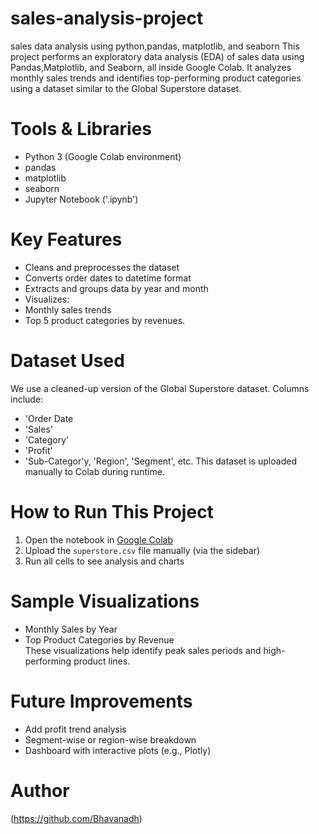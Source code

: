 # sales-analysis-project
sales data analysis using python,pandas, matplotlib, and seaborn
This project performs an exploratory data analysis (EDA) of sales data using Pandas,Matplotlib, and Seaborn, all inside Google Colab.
It analyzes monthly sales trends and identifies top-performing product categories using a dataset similar to the Global Superstore dataset.

# Tools & Libraries
- Python 3 (Google Colab environment)
- pandas
- matplotlib
- seaborn
- Jupyter Notebook ('.ipynb')


#  Key Features

- Cleans and preprocesses the dataset
- Converts order dates to datetime format
- Extracts and groups data by year and month
- Visualizes:
- Monthly sales trends
- Top 5 product categories by revenues.

# Dataset Used

We use a cleaned-up version of the Global Superstore dataset. Columns include:
- 'Order Date
- 'Sales'
- 'Category'
- 'Profit'
- 'Sub-Categor'y, 'Region', 'Segment', etc.
 This dataset is uploaded manually to Colab during runtime.

# How to Run This Project

1. Open the notebook in [Google Colab](https://colab.research.google.com)
2. Upload the `superstore.csv` file manually (via the sidebar)
3. Run all cells to see analysis and charts

# Sample Visualizations

- Monthly Sales by Year  
- Top Product Categories by Revenue  
These visualizations help identify peak sales periods and high-performing product lines.

# Future Improvements

- Add profit trend analysis
- Segment-wise or region-wise breakdown
- Dashboard with interactive plots (e.g., Plotly)

# Author

(https://github.com/Bhavanadh)



